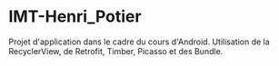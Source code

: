 # IMT-Henri_Potier

Projet d'application dans le cadre du cours d'Android. Utilisation de la RecyclerView, de Retrofit, Timber, Picasso et des Bundle.
